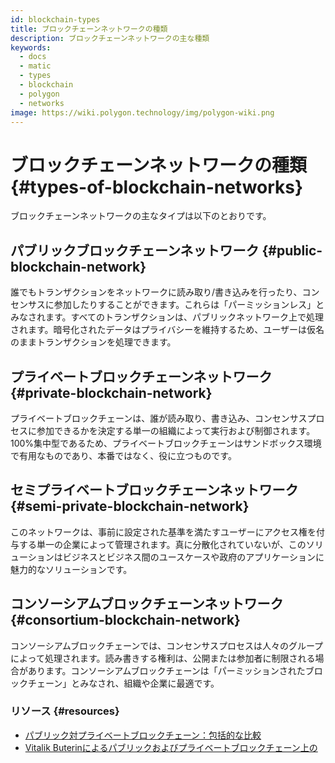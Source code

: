 ```yaml
---
id: blockchain-types
title: ブロックチェーンネットワークの種類
description: ブロックチェーンネットワークの主な種類
keywords:
  - docs
  - matic
  - types
  - blockchain
  - polygon
  - networks
image: https://wiki.polygon.technology/img/polygon-wiki.png
---
```


# ブロックチェーンネットワークの種類 {#types-of-blockchain-networks}

ブロックチェーンネットワークの主なタイプは以下のとおりです。

## パブリックブロックチェーンネットワーク {#public-blockchain-network}

誰でもトランザクションをネットワークに読み取り/書き込みを行ったり、コンセンサスに参加したりすることができます。これらは「パーミッションレス」とみなされます。すべてのトランザクションは、パブリックネットワーク上で処理されます。暗号化されたデータはプライバシーを維持するため、ユーザーは仮名のままトランザクションを処理できます。

## プライベートブロックチェーンネットワーク {#private-blockchain-network}

プライベートブロックチェーンは、誰が読み取り、書き込み、コンセンサスプロセスに参加できるかを決定する単一の組織によって実行および制御されます。100%集中型であるため、プライベートブロックチェーンはサンドボックス環境で有用なものであり、本番ではなく、役に立つものです。

## セミプライベートブロックチェーンネットワーク {#semi-private-blockchain-network}

このネットワークは、事前に設定された基準を満たすユーザーにアクセス権を付与する単一の企業によって管理されます。真に分散化されていないが、このソリューションはビジネスとビジネス間のユースケースや政府のアプリケーションに魅力的なソリューションです。

## コンソーシアムブロックチェーンネットワーク {#consortium-blockchain-network}

コンソーシアムブロックチェーンでは、コンセンサスプロセスは人々のグループによって処理されます。読み書きする権利は、公開または参加者に制限される場合があります。コンソーシアムブロックチェーンは「パーミッションされたブロックチェーン」とみなされ、組織や企業に最適です。

### リソース {#resources}

- [パブリック対プライベートブロックチェーン：包括的な比較](https://www.blockchain-council.org/blockchain/public-vs-private-blockchain-a-comprehensive-comparison/)
- [Vitalik Buterinによるパブリックおよびプライベートブロックチェーン上の](https://blog.ethereum.org/2015/08/07/on-public-and-private-blockchains/)

